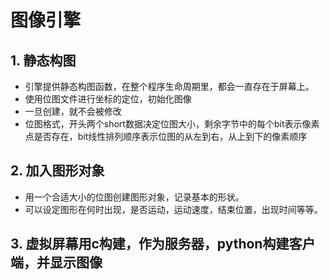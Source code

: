 # 图像引擎

## 1. 静态构图
* 引擎提供静态构图函数，在整个程序生命周期里，都会一直存在于屏幕上。
* 使用位图文件进行坐标的定位，初始化图像
* 一旦创建，就不会被修改
* 位图格式，开头两个short数据决定位图大小，剩余字节中的每个bit表示像素点是否存在，bit线性排列顺序表示位图的从左到右，从上到下的像素顺序

## 2. 加入图形对象
* 用一个合适大小的位图创建图形对象，记录基本的形状。
* 可以设定图形在何时出现，是否运动，运动速度，结束位置，出现时间等等。

## 3. 虚拟屏幕用c构建，作为服务器，python构建客户端，并显示图像